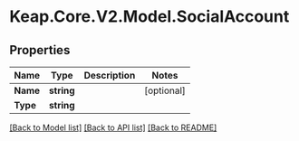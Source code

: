 # Keap.Core.V2.Model.SocialAccount

## Properties

Name | Type | Description | Notes
------------ | ------------- | ------------- | -------------
**Name** | **string** |  | [optional] 
**Type** | **string** |  | 

[[Back to Model list]](../README.md#documentation-for-models) [[Back to API list]](../README.md#documentation-for-api-endpoints) [[Back to README]](../README.md)

